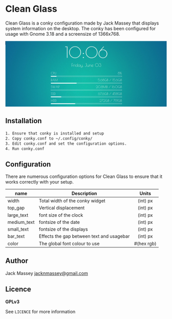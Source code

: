Clean Glass
===========

Clean Glass is a conky configuration made by Jack Massey that displays system
information on the desktop. The conky has been configured for usage with
Gnome 3.18 and a screensize of 1366x768.

![Screenshot](screenshot.jpg)

Installation
------------

    1. Ensure that conky is installed and setup
    2. Copy conky.conf to ~/.config/conky/
    3. Edit conky.conf and set the configuration options.
    4. Run conky.conf


Configuration
-------------

There are numerous configuration options for Clean Glass to ensure that it
works correctly with your setup.

| name        | Description                               | Units      |
|-------------|-------------------------------------------|:----------:|
| width       | Total width of the conky widget           | (int) px   |
| top_gap     | Vertical displacement                     | (int) px   |
| large_text  | font size of the clock                    | (int) px   |
| medium_text | fontsize of the date                      | (int) px   |
| small_text  | fontsize of the displays                  | (int) px   |
| bar_text    | Effects the gap between text and usagebar | (int) px   |
| color       | The global font colour to use             | #(hex rgb) |


Author
------
Jack Massey <jacknmassey@gmail.com>


Licence
-------
**GPLv3**

See `LICENCE` for more information
